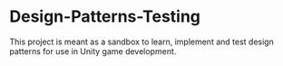 # Design-Patterns-Testing
This project is meant as a sandbox to learn, implement and test design patterns for use in Unity game development.
